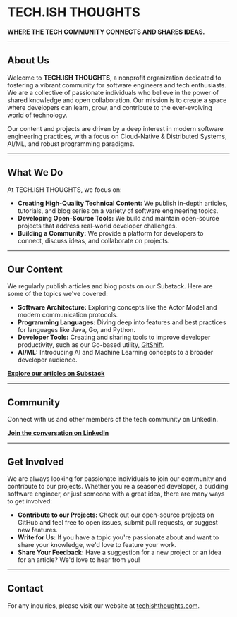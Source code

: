 # TECH.ISH THOUGHTS

**WHERE THE TECH COMMUNITY CONNECTS AND SHARES IDEAS.**

---

## About Us

Welcome to **TECH.ISH THOUGHTS**, a nonprofit organization dedicated to fostering a vibrant community for software engineers and tech enthusiasts. We are a collective of passionate individuals who believe in the power of shared knowledge and open collaboration. Our mission is to create a space where developers can learn, grow, and contribute to the ever-evolving world of technology.

Our content and projects are driven by a deep interest in modern software engineering practices, with a focus on Cloud-Native & Distributed Systems, AI/ML, and robust programming paradigms.

---

## What We Do

At TECH.ISH THOUGHTS, we focus on:

- **Creating High-Quality Technical Content:** We publish in-depth articles, tutorials, and blog series on a variety of software engineering topics.
- **Developing Open-Source Tools:** We build and maintain open-source projects that address real-world developer challenges.
- **Building a Community:** We provide a platform for developers to connect, discuss ideas, and collaborate on projects.

---

## Our Content

We regularly publish articles and blog posts on our Substack. Here are some of the topics we've covered:

- **Software Architecture:** Exploring concepts like the Actor Model and modern communication protocols.
- **Programming Languages:** Diving deep into features and best practices for languages like Java, Go, and Python.
- **Developer Tools:** Creating and sharing tools to improve developer productivity, such as our Go-based utility, [GitShift](https://github.com/techishthoughts-org/gitshift).
- **AI/ML:** Introducing AI and Machine Learning concepts to a broader developer audience.

**[Explore our articles on Substack](https://techishthoughts.substack.com)**

---

## Community

Connect with us and other members of the tech community on LinkedIn.

**[Join the conversation on LinkedIn](https://www.linkedin.com/company/tech-ish-thoughts)**

---

## Get Involved

We are always looking for passionate individuals to join our community and contribute to our projects. Whether you're a seasoned developer, a budding software engineer, or just someone with a great idea, there are many ways to get involved:

- **Contribute to our Projects:** Check out our open-source projects on GitHub and feel free to open issues, submit pull requests, or suggest new features.
- **Write for Us:** If you have a topic you're passionate about and want to share your knowledge, we'd love to feature your work.
- **Share Your Feedback:** Have a suggestion for a new project or an idea for an article? We'd love to hear from you!

---

## Contact

For any inquiries, please visit our website at [techishthoughts.com](https://www.techishthoughts.com/).